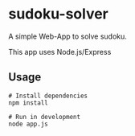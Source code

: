 # sudoku-solver

A simple Web-App to solve sudoku.

This app uses Node.js/Express

## Usage

```
# Install dependencies
npm install

# Run in development
node app.js
```
